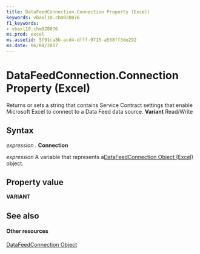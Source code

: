 ```yaml
---
title: DataFeedConnection.Connection Property (Excel)
keywords: vbaxl10.chm928076
f1_keywords:
- vbaxl10.chm928076
ms.prod: excel
ms.assetid: 5f91ca8b-acd4-dfff-9715-a558ff3de292
ms.date: 06/08/2017
---
```



# DataFeedConnection.Connection Property (Excel)

Returns or sets a string that contains Service Contract settings that enable Microsoft Excel to connect to a Data Feed data source.  **Variant** Read/Write


## Syntax

 _expression_ . **Connection**

 _expression_ A variable that represents a[DataFeedConnection Object (Excel)](Excel.datafeedconnection.md) object.


## Property value

 **VARIANT**


## See also


#### Other resources



[DataFeedConnection Object](Excel.datafeedconnection.md)

